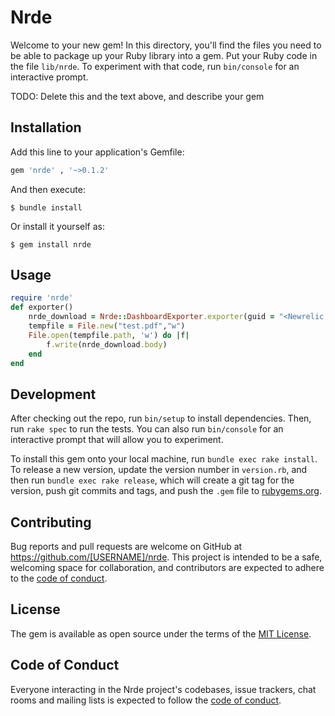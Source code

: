 # Nrde

Welcome to your new gem! In this directory, you'll find the files you need to be able to package up your Ruby library into a gem. Put your Ruby code in the file `lib/nrde`. To experiment with that code, run `bin/console` for an interactive prompt.

TODO: Delete this and the text above, and describe your gem

## Installation

Add this line to your application's Gemfile:

```ruby
gem 'nrde' , '~>0.1.2'
```

And then execute:

    $ bundle install

Or install it yourself as:

    $ gem install nrde

## Usage

```ruby
require 'nrde'
def exporter()
    nrde_download = Nrde::DashboardExporter.exporter(guid = "<Newrelic GUID>", personal_api_key = "New Relic Personal API key")
    tempfile = File.new("test.pdf","w")
    File.open(tempfile.path, 'w') do |f|
        f.write(nrde_download.body)
    end
end
```

## Development

After checking out the repo, run `bin/setup` to install dependencies. Then, run `rake spec` to run the tests. You can also run `bin/console` for an interactive prompt that will allow you to experiment.

To install this gem onto your local machine, run `bundle exec rake install`. To release a new version, update the version number in `version.rb`, and then run `bundle exec rake release`, which will create a git tag for the version, push git commits and tags, and push the `.gem` file to [rubygems.org](https://rubygems.org).

## Contributing

Bug reports and pull requests are welcome on GitHub at https://github.com/[USERNAME]/nrde. This project is intended to be a safe, welcoming space for collaboration, and contributors are expected to adhere to the [code of conduct](https://github.com/[USERNAME]/nrde/blob/master/CODE_OF_CONDUCT.md).


## License

The gem is available as open source under the terms of the [MIT License](https://opensource.org/licenses/MIT).

## Code of Conduct

Everyone interacting in the Nrde project's codebases, issue trackers, chat rooms and mailing lists is expected to follow the [code of conduct](https://github.com/[USERNAME]/nrde/blob/master/CODE_OF_CONDUCT.md).
